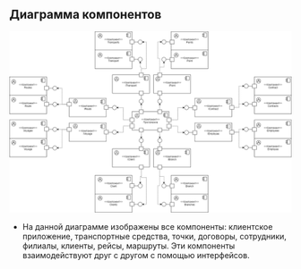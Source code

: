 ## Диаграмма компонентов

![Диаграмма](diagrams/comp.png)

+ На данной диаграмме изображены все компоненты: клиентское приложение, транспортные средства, точки, договоры, сотрудники, филиалы, клиенты, рейсы, маршруты. Эти компоненты взаимодействуют друг с другом с помощью интерфейсов.
